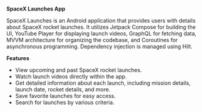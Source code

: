 **SpaceX Launches App**

SpaceX Launches is an Android application that provides users with details about SpaceX rocket launches. It utilizes Jetpack Compose for building the UI, YouTube Player for displaying launch videos, GraphQL for fetching data, MVVM architecture for organizing the codebase, and Coroutines for asynchronous programming. Dependency injection is managed using Hilt.

**Features**
* View upcoming and past SpaceX rocket launches.
* Watch launch videos directly within the app.
* Get detailed information about each launch, including mission details, launch date, rocket details, and more.
* Save favorite launches for easy access.
* Search for launches by various criteria.
